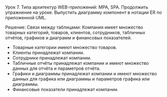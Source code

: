 Урок 7. Типа архитектур WEB-приложений: MPA, SPA.
Продолжить упражнение на уроке. Выпустить диаграмму компонент в нотации ER по приложенной UML.

Решение:
Связи между таблицами:
Компания имеет множество товарных категорий, товаров, клиентов, сотрудников, табличных отчётов, графиков и диаграмм и финансовых показателей.
 - Товарные категории имеют множество товаров.
 - Клиенты принадлежат компании.
 - Сотрудники принадлежат компании.
 - Табличные отчёты принадлежат компании и имеют множество данных для отчёта и параметров отчёта.
 - Графики и диаграммы принадлежат компании и имеют множество данных для графика или диаграммы и параметров графика или диаграммы.
 - Финансовые показатели принадлежат компании.